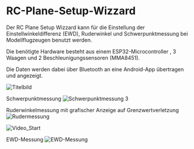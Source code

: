 # RC-Plane-Setup-Wizzard
Der RC Plane Setup Wizzard kann für die Einstellung der Einstellwinkeldifferenz (EWD), Ruderwinkel und Schwerpunktmessung bei Modellflugzeugen benutzt werden. 

Die benötigte Hardware besteht aus einem ESP32-Microcontroller , 3 Waagen und 2 Beschleunigungssensoren (MMA8451). 

Die Daten werden dabei über Bluetooth an eine Android-App übertragen und angezeigt.


![Titelbild](https://user-images.githubusercontent.com/44746296/84024259-d822e280-a989-11ea-8f0d-6972fbe66a02.jpg)


Schwerpunktmessung
![Schwerpunktmessung 3](https://user-images.githubusercontent.com/44746296/84024550-613a1980-a98a-11ea-9b7e-f329de5b495d.png)


Ruderwinkelmessung mit grafischer Anzeige auf Grenzwertverletzung
![Rudermessung](https://user-images.githubusercontent.com/44746296/84024617-7fa01500-a98a-11ea-8c66-9955bb4e2050.png)

![Video_Start](https://user-images.githubusercontent.com/44746296/84024679-9c3c4d00-a98a-11ea-90c3-af746839390f.jpg)


EWD-Messung
![EWD-Messung](https://user-images.githubusercontent.com/44746296/84024834-dd346180-a98a-11ea-8348-8d93ac87c2e3.png)
